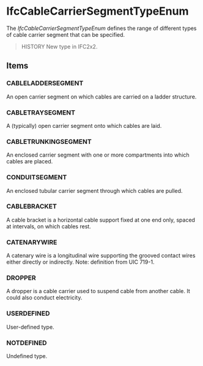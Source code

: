 # IfcCableCarrierSegmentTypeEnum

The _IfcCableCarrierSegmentTypeEnum_ defines the range of different types of cable carrier segment that can be specified.
<!-- end of short definition -->

> HISTORY New type in IFC2x2.

## Items

### CABLELADDERSEGMENT
An open carrier segment on which cables are carried on a ladder structure.

### CABLETRAYSEGMENT
A (typically) open carrier segment onto which cables are laid.

### CABLETRUNKINGSEGMENT
An enclosed carrier segment with one or more compartments into which cables are placed.

### CONDUITSEGMENT
An enclosed tubular carrier segment through which cables are pulled.

### CABLEBRACKET
A cable bracket is a horizontal cable support fixed at one end only, spaced at intervals, on which cables rest.

### CATENARYWIRE
A catenary wire is a longitudinal wire supporting the grooved contact wires either directly or indirectly.
Note: definition from UIC 719-1.

### DROPPER
A dropper is a cable carrier used to suspend cable from another cable. It could also conduct electricity.

### USERDEFINED
User-defined type.

### NOTDEFINED
Undefined type.
